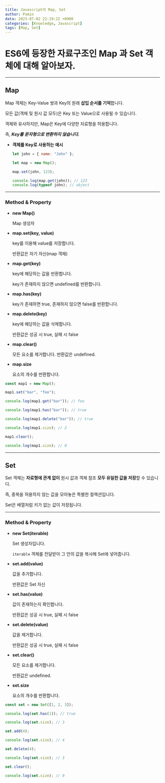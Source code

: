 ```yaml
---
title: Javascript의 Map, Set
author: Psmin
data: 2023-07-02 22:19:22 +0900
categories: [Knowledge, Javascript]
tags: [Map, Set]
---
```


# ES6에 등장한 자료구조인 Map 과 Set 객체에 대해 알아보자.

---

## Map

Map 객체는 Key-Value 쌍과 Key의 원래 **삽입 순서를 기억**합니다.

모든 값(객체 및 원시 값 모두)은 Key 또는 Value으로 사용될 수 있습니다.

객체와 유사하지만, Map은 Key에 다양한 자료형을 허용합니다.

즉, **_Key를 문자형으로 변환하지 않습니다._**

- **객체를 Key로 사용하는 예시**

  ```js
  let john = { name: "John" };

  let map = new Map();

  map.set(john, 123);

  console.log(map.get(john)); // 123
  console.log(typeof john); // object
  ```

---

### Method & Property

- **new Map()**

  Map 생성자

- **map.set(key, value)**

  key를 이용해 value를 저장합니다.

  반환값은 자기 자신(map 객체)

- **map.get(key)**

  key에 해당하는 값을 반환합니다.

  key가 존재하지 않으면 undefined를 반환합니다.

- **map.has(key)**

  key가 존재하면 true, 존재하지 않으면 false를 반환합니다.

- **map.delete(key)**

  key에 해당하는 값을 삭제합니다.

  반환값은 성공 시 true, 실패 시 false

- **map.clear()**

  모든 요소를 제거합니다. 반환값은 undefined.

- **map.size**

  요소의 개수를 반환합니다.

```js
const map1 = new Map();

map1.set("bar", "foo");

console.log(map1.get("bar")); // foo

console.log(map1.has("bar")); // true

console.log(map1.delete("bar")); // true

console.log(map1.size); // 2

map1.clear();

console.log(map1.size); // 0
```

---

## Set

Set 객체는 **자료형에 관계 없이** 원시 값과 객체 참조 **모두 유일한 값을 저장**할 수 있습니다.

즉, 중복을 허용하지 않는 값을 모아놓은 특별한 컬렉션입니다.

Set은 배열처럼 키가 없는 값이 저장됩니다.

---

### Method & Property

- **new Set(iterable)**

  Set 생성자입니다.

  `iterable` 객체를 전달받아 그 안의 값을 복사해 Set에 넣어줍니다.

- **set.add(value)**

  값을 추가합니다.

  반환값은 Set 자신

- **set.has(value)**

  값이 존재하는지 확인합니다.

  반환값은 성공 시 true, 실패 시 false

- **set.delete(value)**

  값을 제거합니다.

  반환값은 성공 시 true, 실패 시 false

- **set.clear()**

  모든 요소를 제거합니다.

  반환값은 undefined.

- **set.size**

  요소의 개수를 반환합니다.

```js
const set = new Set([1, 2, 3]);

console.log(set.has(1)); // true

console.log(set.size); // 3

set.add(4);

console.log(set.size); // 4

set.delete(4);

console.log(set.size); // 3

set.clear();

console.log(set.size); // 0
```
